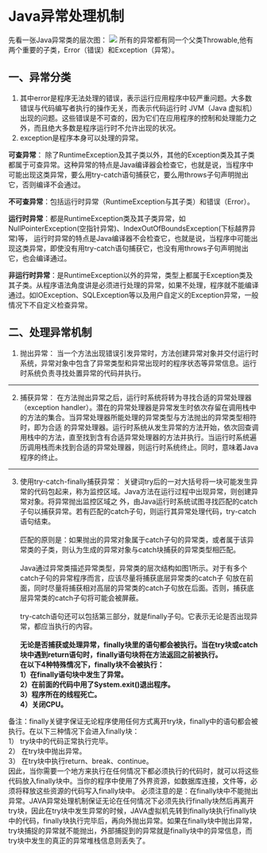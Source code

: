 # Java异常处理机制 #
先看一张Java异常类的层次图：
![](http://swiftlet.net/wp-content/themes/swiftlet/page-images/ex/ex-class-strut.jpg)
所有的异常都有同一个父类Throwable,他有两个重要的子类，Error（错误）和Exception（异常）。

## 一、异常分类 ##
1. 其中error是程序无法处理的错误，表示运行应用程序中较严重问题。大多数错误与代码编写者执行的操作无关，而表示代码运行时 JVM（Java 虚拟机）出现的问题。这些错误是不可查的，因为它们在应用程序的控制和处理能力之 外，而且绝大多数是程序运行时不允许出现的状况。
2. exception是程序本身可以处理的异常。

**可查异常**： 除了RuntimeException及其子类以外，其他的Exception类及其子类都属于可查异常。这种异常的特点是Java编译器会检查它，也就是说，当程序中可能出现这类异常，要么用try-catch语句捕获它，要么用throws子句声明抛出它，否则编译不会通过。

**不可查异常**：包括运行时异常（RuntimeException与其子类）和错误（Error）。

**运行时异常**：都是RuntimeException类及其子类异常，如NullPointerException(空指针异常)、IndexOutOfBoundsException(下标越界异常)等， 运行时异常的特点是Java编译器不会检查它，也就是说，当程序中可能出现这类异常，即使没有用try-catch语句捕获它，也没有用throws子句声明抛出它，也会编译通过。

**非运行时异常**：是RuntimeException以外的异常，类型上都属于Exception类及其子类。从程序语法角度讲是必须进行处理的异常，如果不处理，程序就不能编译通过。如IOException、SQLException等以及用户自定义的Exception异常，一般情况下不自定义检查异常。

## 二、处理异常机制 ##
1. 抛出异常：
当一个方法出现错误引发异常时，方法创建异常对象并交付运行时系统，异常对象中包含了异常类型和异常出现时的程序状态等异常信息。运行时系统负责寻找处置异常的代码并执行。

----------

2. 捕获异常：
在方法抛出异常之后，运行时系统将转为寻找合适的异常处理器（exception handler）。潜在的异常处理器是异常发生时依次存留在调用栈中的方法的集合。当异常处理器所能处理的异常类型与方法抛出的异常类型相符时，即为合适 的异常处理器。运行时系统从发生异常的方法开始，依次回查调用栈中的方法，直至找到含有合适异常处理器的方法并执行。当运行时系统遍历调用栈而未找到合适的异常处理器，则运行时系统终止。同时，意味着Java程序的终止。

----------

3. 使用try-catch-finally捕获异常：
关键词try后的一对大括号将一块可能发生异常的代码包起来，称为监控区域。Java方法在运行过程中出现异常，则创建异常对象。将异常抛出监控区域之 外，由Java运行时系统试图寻找匹配的catch子句以捕获异常。若有匹配的catch子句，则运行其异常处理代码，try-catch语句结束。</br></br>
匹配的原则是：如果抛出的异常对象属于catch子句的异常类，或者属于该异常类的子类，则认为生成的异常对象与catch块捕获的异常类型相匹配。</br></br>
Java通过异常类描述异常类型，异常类的层次结构如图1所示。对于有多个catch子句的异常程序而言，应该尽量将捕获底层异常类的catch子 句放在前面，同时尽量将捕获相对高层的异常类的catch子句放在后面。否则，捕获底层异常类的catch子句将可能会被屏蔽。</br></br>
try-catch语句还可以包括第三部分，就是finally子句。它表示无论是否出现异常，都应当执行的内容。</br></br>
**无论是否捕获或处理异常，finally块里的语句都会被执行。当在try块或catch块中遇到return语句时，finally语句块将在方法返回之前被执行。</br>
在以下4种特殊情况下，finally块不会被执行：</br>
1）在finally语句块中发生了异常。</br>
2）在前面的代码中用了System.exit()退出程序。</br>
3）程序所在的线程死亡。</br>
4）关闭CPU。</br>**

备注：finally关键字保证无论程序使用任何方式离开try块，finally中的语句都会被执行。在以下三种情况下会进入finally块：</br>
1） try块中的代码正常执行完毕。</br>
2） 在try块中抛出异常。</br>
3） 在try块中执行return、break、continue。</br>
因此，当你需要一个地方来执行在任何情况下都必须执行的代码时，就可以将这些代码放入finally块中。当你的程序中使用了外界资源，如数据库连接，文件等，必须将释放这些资源的代码写入finally块中。
必须注意的是：在finally块中不能抛出异常。JAVA异常处理机制保证无论在任何情况下必须先执行finally块然后再离开try块，因此在try块中发生异常的时候，JAVA虚拟机先转到finally块执行finally块中的代码，finally块执行完毕后，再向外抛出异常。如果在finally块中抛出异常，try块捕捉的异常就不能抛出，外部捕捉到的异常就是finally块中的异常信息，而try块中发生的真正的异常堆栈信息则丢失了。